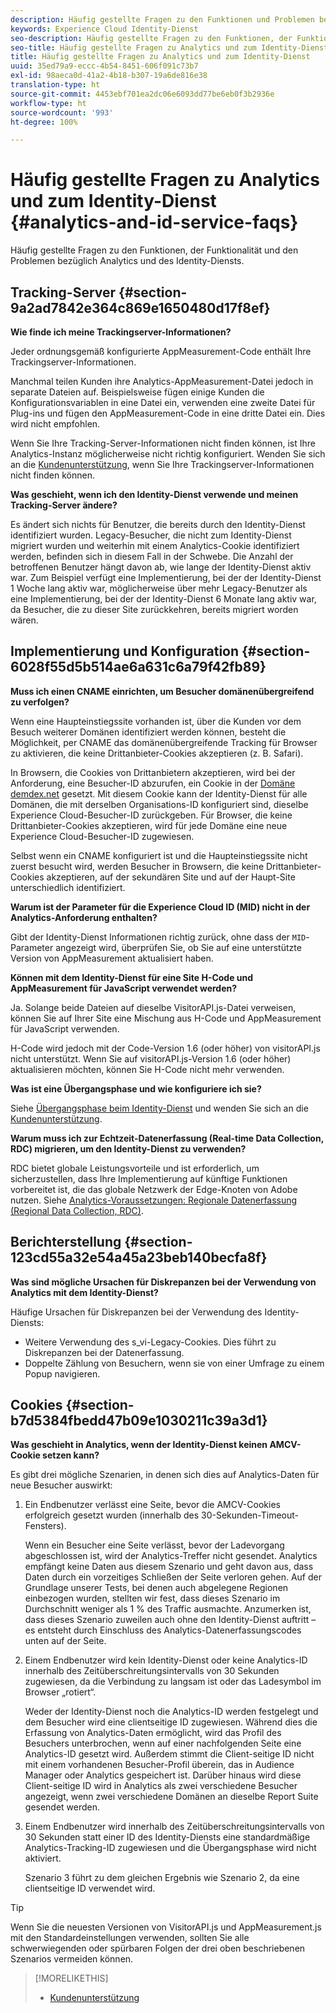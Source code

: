 ```yaml
---
description: Häufig gestellte Fragen zu den Funktionen und Problemen bezüglich Analytics und des Experience Cloud Identity-Diensts.
keywords: Experience Cloud Identity-Dienst
seo-description: Häufig gestellte Fragen zu den Funktionen, der Funktionalität und den Problemen bezüglich Analytics und des Identity-Diensts.
seo-title: Häufig gestellte Fragen zu Analytics und zum Identity-Dienst
title: Häufig gestellte Fragen zu Analytics und zum Identity-Dienst
uuid: 35ed79a9-eccc-4b54-8451-606f091c73b7
exl-id: 98aeca0d-41a2-4b18-b307-19a6de816e38
translation-type: ht
source-git-commit: 4453ebf701ea2dc06e6093dd77be6eb0f3b2936e
workflow-type: ht
source-wordcount: '993'
ht-degree: 100%

---
```


# Häufig gestellte Fragen zu Analytics und zum Identity-Dienst {#analytics-and-id-service-faqs}

Häufig gestellte Fragen zu den Funktionen, der Funktionalität und den Problemen bezüglich Analytics und des Identity-Diensts.

## Tracking-Server {#section-9a2ad7842e364c869e1650480d17f8ef}

**Wie finde ich meine Trackingserver-Informationen?**

Jeder ordnungsgemäß konfigurierte AppMeasurement-Code enthält Ihre Trackingserver-Informationen.

Manchmal teilen Kunden ihre Analytics-AppMeasurement-Datei jedoch in separate Dateien auf. Beispielsweise fügen einige Kunden die Konfigurationsvariablen in eine Datei ein, verwenden eine zweite Datei für Plug-ins und fügen den AppMeasurement-Code in eine dritte Datei ein. Dies wird nicht empfohlen.

Wenn Sie Ihre Tracking-Server-Informationen nicht finden können, ist Ihre Analytics-Instanz möglicherweise nicht richtig konfiguriert. Wenden Sie sich an die [Kundenunterstützung](https://helpx.adobe.com/de/marketing-cloud/contact-support.html), wenn Sie Ihre Trackingserver-Informationen nicht finden können.

**Was geschieht, wenn ich den Identity-Dienst verwende und meinen Tracking-Server ändere?**

Es ändert sich nichts für Benutzer, die bereits durch den Identity-Dienst identifiziert wurden. Legacy-Besucher, die nicht zum Identity-Dienst migriert wurden und weiterhin mit einem Analytics-Cookie identifiziert werden, befinden sich in diesem Fall in der Schwebe. Die Anzahl der betroffenen Benutzer hängt davon ab, wie lange der Identity-Dienst aktiv war. Zum Beispiel verfügt eine Implementierung, bei der der Identity-Dienst 1 Woche lang aktiv war, möglicherweise über mehr Legacy-Benutzer als eine Implementierung, bei der der Identity-Dienst 6 Monate lang aktiv war, da Besucher, die zu dieser Site zurückkehren, bereits migriert worden wären.

## Implementierung und Konfiguration {#section-6028f55d5b514ae6a631c6a79f42fb89}

**Muss ich einen CNAME einrichten, um Besucher domänenübergreifend zu verfolgen?**

Wenn eine Haupteinstiegssite vorhanden ist, über die Kunden vor dem Besuch weiterer Domänen identifiziert werden können, besteht die Möglichkeit, per CNAME das domänenübergreifende Tracking für Browser zu aktivieren, die keine Drittanbieter-Cookies akzeptieren (z. B. Safari).

In Browsern, die Cookies von Drittanbietern akzeptieren, wird bei der Anforderung, eine Besucher-ID abzurufen, ein Cookie in der [Domäne demdex.net](https://docs.adobe.com/content/help/de-DE/audience-manager/user-guide/reference/demdex-calls.html) gesetzt. Mit diesem Cookie kann der Identity-Dienst für alle Domänen, die mit derselben Organisations-ID konfiguriert sind, dieselbe Experience Cloud-Besucher-ID zurückgeben. Für Browser, die keine Drittanbieter-Cookies akzeptieren, wird für jede Domäne eine neue Experience Cloud-Besucher-ID zugewiesen.

Selbst wenn ein CNAME konfiguriert ist und die Haupteinstiegssite nicht zuerst besucht wird, werden Besucher in Browsern, die keine Drittanbieter-Cookies akzeptieren, auf der sekundären Site und auf der Haupt-Site unterschiedlich identifiziert.

**Warum ist der Parameter für die Experience Cloud ID (MID) nicht in der Analytics-Anforderung enthalten?**

Gibt der Identity-Dienst Informationen richtig zurück, ohne dass der `MID`-Parameter angezeigt wird, überprüfen Sie, ob Sie auf eine unterstützte Version von AppMeasurement aktualisiert haben.

**Können mit dem Identity-Dienst für eine Site H-Code und AppMeasurement für JavaScript verwendet werden?**

Ja. Solange beide Dateien auf dieselbe VisitorAPI.js-Datei verweisen, können Sie auf Ihrer Site eine Mischung aus H-Code und AppMeasurement für JavaScript verwenden.

H-Code wird jedoch mit der Code-Version 1.6 (oder höher) von visitorAPI.js nicht unterstützt. Wenn Sie auf visitorAPI.js-Version 1.6 (oder höher) aktualisieren möchten, können Sie H-Code nicht mehr verwenden.

**Was ist eine Übergangsphase und wie konfiguriere ich sie?**

Siehe [Übergangsphase beim Identity-Dienst](../reference/analytics-reference/grace-period.md) und wenden Sie sich an die [Kundenunterstützung](https://helpx.adobe.com/de/marketing-cloud/contact-support.html).

**Warum muss ich zur Echtzeit-Datenerfassung (Real-time Data Collection, RDC) migrieren, um den Identity-Dienst zu verwenden?**

RDC bietet globale Leistungsvorteile und ist erforderlich, um sicherzustellen, dass Ihre Implementierung auf künftige Funktionen vorbereitet ist, die das globale Netzwerk der Edge-Knoten von Adobe nutzen. Siehe [Analytics-Voraussetzungen: Regionale Datenerfassung (Regional Data Collection, RDC)](../reference/requirements.md#section-7d04bb013bc84a25bae3b148bc0ca25f).

## Berichterstellung {#section-123cd55a32e54a45a23beb140becfa8f}

**Was sind mögliche Ursachen für Diskrepanzen bei der Verwendung von Analytics mit dem Identity-Dienst?**

Häufige Ursachen für Diskrepanzen bei der Verwendung des Identity-Diensts:

* Weitere Verwendung des s_vi-Legacy-Cookies. Dies führt zu Diskrepanzen bei der Datenerfassung.
* Doppelte Zählung von Besuchern, wenn sie von einer Umfrage zu einem Popup navigieren.

## Cookies  {#section-b7d5384fbedd47b09e1030211c39a3d1}

**Was geschieht in Analytics, wenn der Identity-Dienst keinen AMCV-Cookie setzen kann?**

Es gibt drei mögliche Szenarien, in denen sich dies auf Analytics-Daten für neue Besucher auswirkt:

1. Ein Endbenutzer verlässt eine Seite, bevor die AMCV-Cookies erfolgreich gesetzt wurden (innerhalb des 30-Sekunden-Timeout-Fensters).

   Wenn ein Besucher eine Seite verlässt, bevor der Ladevorgang abgeschlossen ist, wird der Analytics-Treffer nicht gesendet. Analytics empfängt keine Daten aus diesem Szenario und geht davon aus, dass Daten durch ein vorzeitiges Schließen der Seite verloren gehen. Auf der Grundlage unserer Tests, bei denen auch abgelegene Regionen einbezogen wurden, stellten wir fest, dass dieses Szenario im Durchschnitt weniger als 1 % des Traffic ausmachte. Anzumerken ist, dass dieses Szenario zuweilen auch ohne den Identity-Dienst auftritt – es entsteht durch Einschluss des Analytics-Datenerfassungscodes unten auf der Seite.

1. Einem Endbenutzer wird kein Identity-Dienst oder keine Analytics-ID innerhalb des Zeitüberschreitungsintervalls von 30 Sekunden zugewiesen, da die Verbindung zu langsam ist oder das Ladesymbol im Browser „rotiert“.

   Weder der Identity-Dienst noch die Analytics-ID werden festgelegt und dem Besucher wird eine clientseitige ID zugewiesen. Während dies die Erfassung von Analytics-Daten ermöglicht, wird das Profil des Besuchers unterbrochen, wenn auf einer nachfolgenden Seite eine Analytics-ID gesetzt wird. Außerdem stimmt die Client-seitige ID nicht mit einem vorhandenen Besucher-Profil überein, das in Audience Manager oder Analytics gespeichert ist. Darüber hinaus wird diese Client-seitige ID wird in Analytics als zwei verschiedene Besucher angezeigt, wenn zwei verschiedene Domänen an dieselbe Report Suite gesendet werden.

1. Einem Endbenutzer wird innerhalb des Zeitüberschreitungsintervalls von 30 Sekunden statt einer ID des Identity-Diensts eine standardmäßige Analytics-Tracking-ID zugewiesen und die Übergangsphase wird nicht aktiviert.

   Szenario 3 führt zu dem gleichen Ergebnis wie Szenario 2, da eine clientseitige ID verwendet wird.

>[!TIP]
>
>Wenn Sie die neuesten Versionen von VisitorAPI.js und AppMeasurement.js mit den Standardeinstellungen verwenden, sollten Sie alle schwerwiegenden oder spürbaren Folgen der drei oben beschriebenen Szenarios vermeiden können.

>[!MORELIKETHIS]
>
>* [Kundenunterstützung](https://helpx.adobe.com/de/marketing-cloud/contact-support.html)

